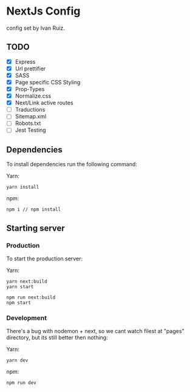 # NextJs Config 

config set by Ivan Ruiz.

## TODO

- [x] Express
- [x] Url prettifier
- [x] SASS
- [x] Page specific CSS Styling
- [x] Prop-Types
- [x] Normalize.css
- [x] Next/Link active routes
- [ ] Traductions
- [ ] Sitemap.xml
- [ ] Robots.txt
- [ ] Jest Testing

## Dependencies

To install dependencies run the following command: 

Yarn:
```
yarn install
```

npm: 
```
npm i // npm install
```

## Starting server

### Production

To start the production server: 

Yarn: 
```
yarn next:build
yarn start
```

```
npm run next:build
npm start
```

### Development

There's a bug with nodemon + next, so we cant watch filest at "pages" directory, but its still better then nothing: 

Yarn: 
```
yarn dev
```

npm: 
```
npm run dev
```



